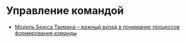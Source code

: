 # Управление командой

* [Модель Брюса Такмана – важный вклад в понимание процессов формирования команды](https://deniskatkov.ru/model-bryusa-takmana-vazhnyj-vklad-v-ponimanie-protsessov-formirovaniya-komandy/)


 